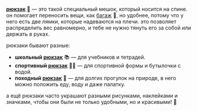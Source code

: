 **[рюкзак](knapsack.md)** 🎒 — это такой специальный мешок, который носится на спине. он помогает переносить вещи, как [багаж](luggage.md) 🧳, но удобнее, потому что у него есть две лямки, которые надеваются на плечи. это позволяет распределить вес равномерно, и тебе не нужно тянуть его за собой или держать в руках.

рюкзаки бывают разные:
- **школьный [рюкзак](knapsack.md)** 📚 — для учебников и тетрадей.
- **спортивный [рюкзак](knapsack.md)** 🏃‍♂️ — для спортивной формы и бутылочки с водой.
- **походный [рюкзак](knapsack.md)** 🌲 — для долгих прогулок на природе, в него можно положить еду, воду и даже палатку.

а ещё рюкзаки часто украшают разными рисунками, наклейками и значками, чтобы они были не только удобными, но и красивыми! 🌟